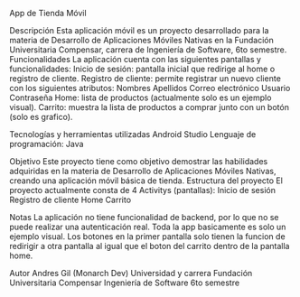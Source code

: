 App de Tienda Móvil

Descripción
Esta aplicación móvil es un proyecto desarrollado para la materia de Desarrollo de Aplicaciones Móviles Nativas en la Fundación Universitaria Compensar, carrera de Ingeniería de Software, 6to semestre.
Funcionalidades
La aplicación cuenta con las siguientes pantallas y funcionalidades:
Inicio de sesión: pantalla inicial que redirige al home o registro de cliente.
Registro de cliente: permite registrar un nuevo cliente con los siguientes atributos:
Nombres
Apellidos
Correo electrónico
Usuario
Contraseña
Home: lista de productos (actualmente solo es un ejemplo visual).
Carrito: muestra la lista de productos a comprar junto con un botón (solo es grafico).

Tecnologías y herramientas utilizadas
Android Studio
Lenguaje de programación: Java

Objetivo
Este proyecto tiene como objetivo demostrar las habilidades adquiridas en la materia de Desarrollo de Aplicaciones Móviles Nativas, creando una aplicación móvil básica de tienda.
Estructura del proyecto
El proyecto actualmente consta de 4 Activitys (pantallas):
Inicio de sesión
Registro de cliente
Home
Carrito

Notas
La aplicación no tiene funcionalidad de backend, por lo que no se puede realizar una autenticación real.
Toda la app basicamente es solo un ejemplo visual.
Los botones en la primer pantalla solo tienen la funcion de redirigir a otra pantalla al igual que el boton del carrito dentro de la pantalla home.

Autor
Andres Gil (Monarch Dev)
Universidad y carrera
Fundación Universitaria Compensar
Ingeniería de Software
6to semestre

